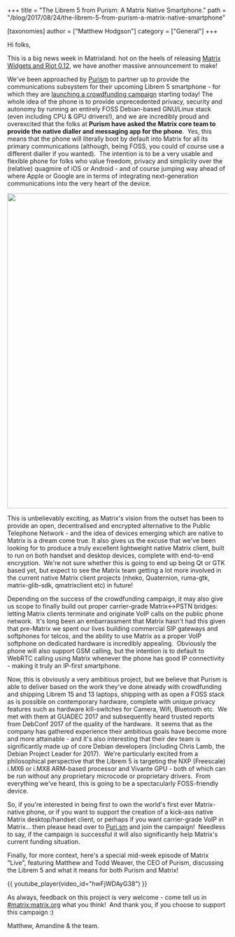 +++
title = "The Librem 5 from Purism: A Matrix Native Smartphone."
path = "/blog/2017/08/24/the-librem-5-from-purism-a-matrix-native-smartphone"

[taxonomies]
author = ["Matthew Hodgson"]
category = ["General"]
+++

Hi folks,

This is a big news week in Matrixland: hot on the heels of releasing <a href="/blog/2017/08/23/introducing-matrix-widgets/">Matrix Widgets and Riot 0.12</a>, we have another massive announcement to make!

We've been approached by <a href="https://puri.sm">Purism</a> to partner up to provide the communications subsystem for their upcoming Librem 5 smartphone - for which they are <a href="https://puri.sm/shop/librem-5/">launching a crowdfunding campaign</a> starting today! The whole idea of the phone is to provide unprecedented privacy, security and autonomy by running an entirely FOSS Debian-based GNU/Linux stack (even including CPU & GPU drivers!), and we are incredibly proud and overexcited that the folks at <strong>Purism have asked the Matrix core team to provide the native dialler and messaging app for the phone</strong>.  Yes, this means that the phone will literally boot by default into Matrix for all its primary communications (although, being FOSS, you could of course use a different dialler if you wanted).  The intention is to be a very usable and flexible phone for folks who value freedom, privacy and simplicity over the (relative) quagmire of iOS or Android - and of course jumping way ahead of where Apple or Google are in terms of integrating next-generation communications into the very heart of the device.

<a href="https://puri.sm/shop/librem-5/"><img class="aligncenter size-full wp-image-2756" src="/blog/wp-content/uploads/2017/08/purism5.png" alt="" width="1100" height="720" /></a>

This is unbelievably exciting, as Matrix's vision from the outset has been to provide an open, decentralised and encrypted alternative to the Public Telephone Network - and the idea of devices emerging which are native to Matrix is a dream come true. It also gives us the excuse that we've been looking for to produce a truly excellent lightweight native Matrix client, built to run on both handset and desktop devices, complete with end-to-end encryption.  We're not sure whether this is going to end up being Qt or GTK based yet, but expect to see the Matrix team getting a lot more involved in the current native Matrix client projects (nheko, Quaternion, ruma-gtk, matrix-glib-sdk, qmatrixclient etc) in future!

Depending on the success of the crowdfunding campaign, it may also give us scope to finally build out proper carrier-grade Matrix&lt;-&gt;PSTN bridges: letting Matrix clients terminate and originate VoIP calls on the public phone network.  It's long been an embarrassment that Matrix hasn't had this given that pre-Matrix we spent our lives building commercial SIP gateways and softphones for telcos, and the ability to use Matrix as a proper VoIP softphone on dedicated hardware is incredibly appealing.  Obviously the phone will also support GSM calling, but the intention is to default to WebRTC calling using Matrix whenever the phone has good IP connectivity - making it truly an IP-first smartphone.

Now, this is obviously a very ambitious project, but we believe that Purism is able to deliver based on the work they've done already with crowdfunding and shipping Librem 15 and 13 laptops, shipping with as open a FOSS stack as is possible on contemporary hardware, complete with unique privacy features such as hardware kill-switches for Camera, Wifi, Bluetooth etc.  We met with them at GUADEC 2017 and subsequently heard trusted reports from DebConf 2017 of the quality of the hardware.  It seems that as the company has gathered experience their ambitious goals have become more and more attainable - and it's also interesting that their dev team is significantly made up of core Debian developers (including Chris Lamb, the Debian Project Leader for 2017).  We're particularly excited from a philosophical perspective that the Librem 5 is targeting the NXP (Freescale) i.MX6 or i.MX8 ARM-based processor and Vivante GPU - both of which can be run without any proprietary microcode or proprietary drivers.  From everything we've heard, this is going to be a spectacularly FOSS-friendly device.

So, if you're interested in being first to own the world's first ever Matrix-native phone, or if you want to support the creation of a kick-ass native Matrix desktop/handset client, or perhaps if you want carrier-grade VoIP in Matrix... then please head over to <a href="https://puri.sm">Puri.sm</a> and join the campaign!  Needless to say, if the campaign is successful it will also significantly help Matrix's current funding situation.

Finally, for more context, here's a special mid-week episode of Matrix "Live", featuring Matthew and Todd Weaver, the CEO of Purism, discussing the Librem 5 and what it means for both Purism and Matrix!

{{ youtube_player(video_id="hwFjWDAyG38") }}

As always, feedback on this project is very welcome - come tell us in <a href="https://matrix.to/#/#matrix:matrix.org">#matrix:matrix.org</a> what you think!  And thank you, if you choose to support this campaign :)

Matthew, Amandine & the team.
